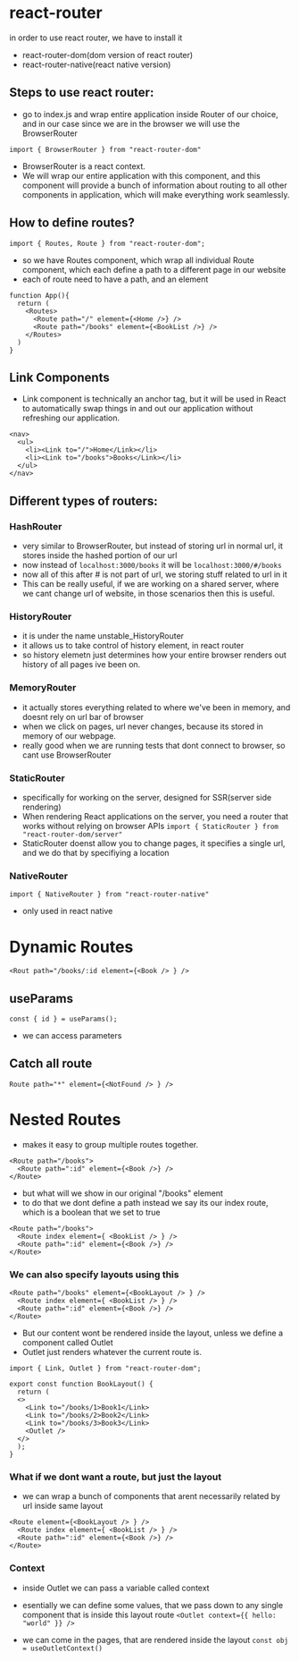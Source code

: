 # react-router
in order to use react router, we have to install it
- react-router-dom(dom version of react router)
- react-router-native(react native version)

## Steps to use react router:
- go to index.js and wrap entire application inside Router of our choice, and in our case since we are in the browser we will use the BrowserRouter
```
import { BrowserRouter } from "react-router-dom"
```
- BrowserRouter is a react context.
- We will wrap our entire application with this component, and this component will provide a bunch of information about routing to all other components in application, which will make everything work seamlessly.

## How to define routes?
```
import { Routes, Route } from "react-router-dom";
```
- so we have Routes component, which wrap all individual Route component, which each define a path to a different page in our website
- each of route need to have a path, and an element

```
function App(){
  return (
    <Routes>
      <Route path="/" element={<Home />} />
      <Route path="/books" element={<BookList />} />
    </Routes>
  )
}
```

## Link Components
- Link component is technically an anchor tag, but it will be used in React to automatically swap things in and out our application without refreshing our application.
```
<nav>
  <ul>
    <li><Link to="/">Home</Link></li>
    <li><Link to="/books">Books</Link></li>
  </ul>
</nav>
```


## Different types of routers:
### HashRouter
- very similar to BrowserRouter, but instead of storing url in normal url, it stores inside the hashed portion of our url
- now instead of ```localhost:3000/books``` it will be ```localhost:3000/#/books```
- now all of this after # is not part of url, we storing stuff related to url in it
- This can be really useful, if we are working on a shared server, where we cant change url of website, in those scenarios then this is useful.

### HistoryRouter
- it is under the name unstable_HistoryRouter
- it allows us to take control of history element, in react router
- so history elemetn just determines how your entire browser renders out history of all pages ive been on.

### MemoryRouter
- it actually stores everything related to where we've been in memory, and doesnt rely on url bar of browser
- when we click on pages, url never changes, because its stored in memory of our webpage.
- really good when we are running tests that dont connect to browser, so cant use BrowserRouter

### StaticRouter
- specifically for working on the server, designed for SSR(server side rendering)
- When rendering React applications on the server, you need a router that works without relying on browser APIs
```import { StaticRouter } from "react-router-dom/server"```
- StaticRouter doenst allow you to change pages, it specifies a single url, and we do that by specifiying a location

### NativeRouter
```import { NativeRouter } from "react-router-native"```
- only used in react native

# Dynamic Routes
```<Rout path="/books/:id element={<Book /> } />```

## useParams
```const { id } = useParams();``` 
- we can access parameters

## Catch all route
```Route path="*" element={<NotFound /> } />```

# Nested Routes
- makes it easy to group multiple routes together.
```
<Route path="/books">
  <Route path=":id" element={<Book />} />
</Route>
```

- but what will we show in our original "/books" element
- to do that we dont define a path instead we say its our index route, which is a boolean that we set to true
```
<Route path="/books">
  <Route index element={ <BookList /> } />
  <Route path=":id" element={<Book />} />
</Route>
```

### We can also specify layouts using this
```
<Route path="/books" element={<BookLayout /> } />
  <Route index element={ <BookList /> } />
  <Route path=":id" element={<Book />} />
</Route>
```

- But our content wont be rendered inside the layout, unless we define a component called Outlet
- Outlet just renders whatever the current route is.

```
import { Link, Outlet } from "react-router-dom";

export const function BookLayout() {
  return (
  <>
    <Link to="/books/1>Book1</Link>
    <Link to="/books/2>Book2</Link>
    <Link to="/books/3>Book3</Link>
    <Outlet />
  </>
  );
}
```

### What if we dont want a route, but just the layout
- we can wrap a bunch of components that arent necessarily related by url inside same layout
```
<Route element={<BookLayout /> } />
  <Route index element={ <BookList /> } />
  <Route path=":id" element={<Book />} />
</Route>
```


### Context
- inside Outlet we can pass a variable called context
- esentially we can define some values, that we pass down to any single component that is inside this layout route
```<Outlet context={{ hello: "world" }} /> ```

- we can come in the pages, that are rendered inside the layout
```const obj = useOutletContext()```


